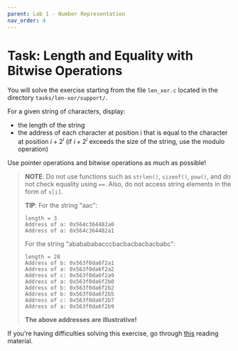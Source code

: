 ```yaml
---
parent: Lab 1 - Number Representation
nav_order: 4
---
```


# Task: Length and Equality with Bitwise Operations

You will solve the exercise starting from the file `len_xor.c` located in the directory `tasks/len-xor/support/`.

For a given string of characters, display:

- the length of the string
- the address of each character at position i that is equal to the character at position $i + 2^i$ (if $i + 2^i$ exceeds the size of the string, use the modulo operation)

Use pointer operations and bitwise operations as much as possible!

> **NOTE**: Do not use functions such as `strlen()`, `sizeof()`, `pow()`, and do not check equality using `==`.
> Also, do not access string elements in the form of `s[i]`.
>
> **TIP**: For the string "aac":
>
>```text
> length = 3
> Address of a: 0x564c364482a0
> Address of a: 0x564c364482a1
>```
>
> For the string "ababababacccbacbacbacbacbabc":
>
> ```text
> length = 28
> Address of b: 0x563f0da6f2a1
> Address of a: 0x563f0da6f2a2
> Address of c: 0x563f0da6f2a9
> Address of a: 0x563f0da6f2b0
> Address of b: 0x563f0da6f2b2
> Address of b: 0x563f0da6f2b5
> Address of c: 0x563f0da6f2b7
> Address of a: 0x563f0da6f2b9
> ```
>
>**The above addresses are illustrative!**

If you're having difficulties solving this exercise, go through [this](../../reading/c-pointers.md) reading material.
